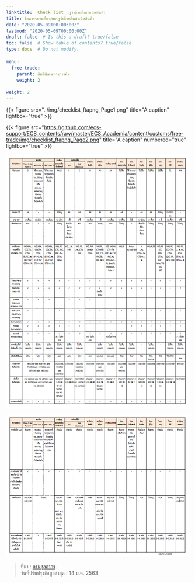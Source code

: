 ```yaml
---
linktitle:  Check list กฎว่าด้วยถิ่นกำเนิดสินค้า
title: ข้อควรระวังเกี่ยวกับกฎว่าด้วยถิ่นกำเนิดสินค้า
date: "2020-05-09T00:00:00Z"
lastmod: "2020-05-09T00:00:00Z"
draft: false  # Is this a draft? true/false
toc: false  # Show table of contents? true/false
type: docs  # Do not modify.

menu:
  free-trade:
    parent: สิทธิพิเศษทางการค้า
    weight: 2
    
weight: 2
---
```



{{< figure src="../img/checklist_ftapng_Page1.png" title="A caption" lightbox="true" >}}

{{< figure src="https://github.com/ecs-support/ECS_contents/raw/master/ECS_Academia/content/customs/free-trade/img/checklist_ftapng_Page2.png" title="A caption" numbered="true" lightbox="true" >}}

![](https://github.com/ecs-support/ECS_contents/raw/master/ECS_Academia/content/customs/free-trade/img/checklist_ftapng_Page1.png)

![](https://github.com/ecs-support/ECS_contents/raw/master/ECS_Academia/content/customs/free-trade/img/checklist_ftapng_Page2.png)



> ที่มา : [กรมศุลกากร](http://www.customs.go.th/list_strc_download.php?ini_content=fta_and_wto_160809_01_160809_04&ini_menu=menu_interest_and_law_160421_03&lang=th&root_left_menu=menu_interest_and_law_160421_03&left_menu=menu_interest_and_law_160421_03_160928_02).  
วันที่ปรับปรุงข้อมูลล่าสุด :  14 ม.ค. 2563

